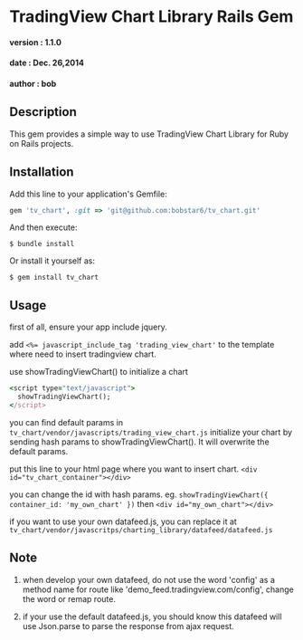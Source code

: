 # TradingView Chart Library Rails Gem
#### version : 1.1.0
#### date : Dec. 26,2014
#### author : bob

## Description

This gem provides a simple way to use TradingView Chart Library for Ruby on Rails projects.

## Installation

Add this line to your application's Gemfile:

```ruby
gem 'tv_chart', :git => 'git@github.com:bobstar6/tv_chart.git'
```

And then execute:

    $ bundle install

Or install it yourself as:

    $ gem install tv_chart


## Usage

first of all, ensure your app include jquery.

add `<%= javascript_include_tag 'trading_view_chart'` to the template where need to insert tradingview chart.

use showTradingViewChart() to initialize a chart
```ruby
<script type="text/javascript">
  showTradingViewChart();
</script>
```
you can find default params in `tv_chart/vendor/javascripts/trading_view_chart.js`
initialize your chart by sending hash params to showTradingViewChart(). It will overwrite the default params.

put this line to your html page where you want to insert chart.
`<div id="tv_chart_container"></div>`

you can change the id with hash params.
eg. 
`showTradingViewChart({ container_id: 'my_own_chart' })`
then 
`<div id="my_own_chart"></div>`

if you want to use your own datafeed.js, you can replace it at `tv_chart/vendor/javascritps/charting_library/datafeed/datafeed.js`

## Note

1. when develop your own datafeed, do not use the word 'config' as a method name for route like 'demo_feed.tradingview.com/config', change the word or remap route.

2. if your use the default datafeed.js, you should know this datafeed will use Json.parse to parse the response from ajax request.
